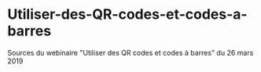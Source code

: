 # Utiliser-des-QR-codes-et-codes-a-barres
Sources du webinaire "Utiliser des QR codes et codes à barres" du 26 mars 2019
